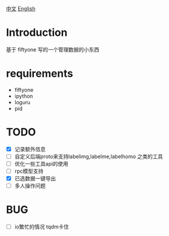 [中文](./readme.md)   [English](./readme_EN.md)
# Introduction
基于 fiftyone 写的一个管理数据的小东西

# requirements
- fiftyone
- ipython
- loguru
- pid

# TODO
- [x] 记录额外信息
- [ ] 自定义后端proto来支持labelimg,labelme,labelhomo 之类的工具
- [ ] 优化一些工具api的使用
- [ ] rpc模型支持
- [x] 已选数据一键导出
- [ ] 多人操作问题

# BUG
- [ ] io繁忙的情况  tqdm卡住
